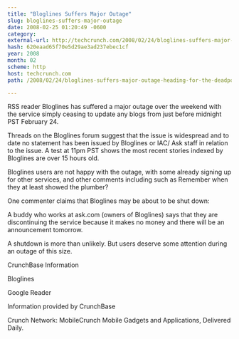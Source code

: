 ```yaml
---
title: "Bloglines Suffers Major Outage"
slug: bloglines-suffers-major-outage
date: 2008-02-25 01:20:49 -0600
category: 
external-url: http://techcrunch.com/2008/02/24/bloglines-suffers-major-outage-heading-for-the-deadpool/
hash: 620eaad65f70e5d29ae3ad237ebec1cf
year: 2008
month: 02
scheme: http
host: techcrunch.com
path: /2008/02/24/bloglines-suffers-major-outage-heading-for-the-deadpool/

---
```


RSS reader Bloglines has suffered a major outage over the weekend with the service simply ceasing to update any blogs from just before midnight PST February 24.

Threads on the Bloglines forum suggest that the issue is widespread and to date no statement has been issued by Bloglines or IAC/ Ask staff in relation to the issue. A test at 11pm PST shows the most recent stories indexed by Bloglines are over 15 hours old.

Bloglines users are not happy with the outage, with some already signing up for other services, and other comments including such as Remember when they at least showed the plumber?

One commenter claims that Bloglines may be about to be shut down:

A buddy who works at ask.com (owners of Bloglines) says that they are discontinuing the service because it makes no money and there will be an announcement tomorrow.

A shutdown is more than unlikely. But users deserve some attention during an outage of this size.



CrunchBase Information


Bloglines

Google Reader

Information provided by CrunchBase


Crunch Network:  MobileCrunch Mobile Gadgets and Applications, Delivered Daily.
